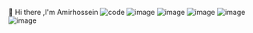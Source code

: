 👋 Hi there ,I'm Amirhossein
![code](https://user-images.githubusercontent.com/84338957/187644063-b9b899a6-8ce8-4553-a9ae-d35a7d5ca7b1.gif)
![image](https://img.shields.io/badge/HTML5-E34F26?style=for-the-badge&logo=html5&logoColor=black)
![image](https://img.shields.io/badge/Python-FFD43B?style=for-the-badge&logo=python&logoColor=Black)
![image](https://img.shields.io/badge/json-5E5C5C?style=for-the-badge&logo=json&logoColor=Black)
![image](https://img.shields.io/badge/CSS3-1572B6?style=for-the-badge&logo=css3&logoColor=Black)
![image](https://img.shields.io/badge/C%2B%2B-00599C?style=for-the-badge&logo=c%2B%2B&logoColor=black)

<!--
**amirfarahani0978/amirfarahani0978** is a ✨ _special_ ✨ repository because its `README.md` (this file) appears on your GitHub profile.
Here are some ideas to get you started:
🔭 I’m currently working on ...
🌱 I’m currently learning ....
👯 I’m looking to collaborate on ...
🤔 I’m looking for help with ...
💬 Ask me about ...
📫 How to reach me: ...
😄 Pronouns: ...
⚡ Fun fact: ...
-->

